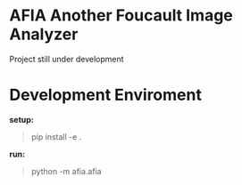 # AFIA Another Foucault Image Analyzer

Project still under development

# Development Enviroment

**setup:**

> pip install -e .

**run:**

> python -m afia.afia
